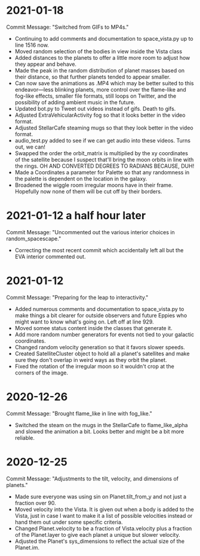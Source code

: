 # 2021-01-18
Commit Message: "Switched from GIFs to MP4s."
* Continuing to add comments and documentation to space_vista.py up to line 1516 now.
* Moved random selection of the bodies in view inside the Vista class
* Added distances to the planets to offer a little more room to adjust how they appear and behave.
* Made the peak in the random distribution of planet masses based on their distance, so that further planets tended to appear smaller.
* Can now save the animations as .MP4 which may be better suited to this endeavor—less blinking planets, more control over the flame-like and fog-like effects, smaller file formats, still loops on Twitter, and the possibility of adding ambient music in the future.
* Updated bot.py to Tweet out videos instead of gifs. Death to gifs.
* Adjusted ExtraVehicularActivity fog so that it looks better in the video format.
* Adjusted StellarCafe steaming mugs so that they look better in the video format.
* audio_test.py added to see if we can get audio into these videos. Turns out, we can!
* Swapped the order the orbit_matrix is multiplied by the xy coordinates of the satellite because I suspect that'll bring the moon orbits in line with the rings. OH AND CONVERTED DEGREES TO RADIANS BECAUSE, DUH!
* Made a Coordinates a parameter for Palette so that any randomness in the palette is dependent on the location in the galaxy.
* Broadened the wiggle room irregular moons have in their frame. Hopefully now none of them will be cut off by their borders.

# 2021-01-12 a half hour later
Commit Message: "Uncommented out the various interior choices in random_spacescape."
* Correcting the most recent commit which accidentally left all but the EVA interior commented out.

# 2021-01-12
Commit Message: "Preparing for the leap to interactivity."
* Added numerous comments and documentation to space_vista.py to make things a bit clearer for outside observers and future Eppies who might want to know what's going on. Left off at line 929.
* Moved somee status content inside the classes that generate it.
* Add more random number generators for events not tied to your galactic coordinates.
* Changed random velocity generation so that it favors slower speeds.
* Created SatelliteCluster object to hold all a planet's satellites and make sure they don't overlap in weird ways as they orbit the planet.
* Fixed the rotation of the irregular moon so it wouldn't crop at the corners of the image.

# 2020-12-26
Commit Message: "Brought flame_like in line with fog_like."
* Switched the steam on the mugs in the StellarCafe to flame_like_alpha and slowed the animation a bit. Looks better and might be a bit more reliable.

# 2020-12-25
Commit Message: "Adjustments to the tilt, velocity, and dimensions of planets."
* Made sure everyone was using sin on Planet.tilt_from_y and not just a fraction over 90.
* Moved velocity into the Vista. It is given out when a body is added to the Vista, just in case I want to make it a list of possible velocities instead or hand them out under some specific criteria.
* Changed Planet.velocity to be a fraction of Vista.velocity plus a fraction of the Planet.layer to give each planet a unique but slower velocity.
* Adjusted the Planet's sys_dimensions to reflect the actual size of the Planet.im.
